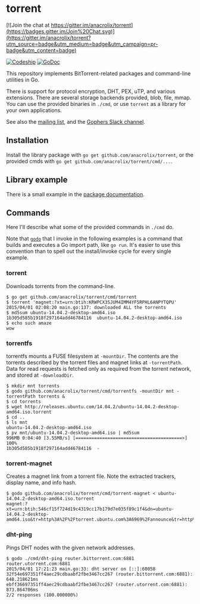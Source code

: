 # torrent

[![Join the chat at https://gitter.im/anacrolix/torrent](https://badges.gitter.im/Join%20Chat.svg)](https://gitter.im/anacrolix/torrent?utm_source=badge&utm_medium=badge&utm_campaign=pr-badge&utm_content=badge)

[![Codeship](https://www.codeship.io/projects/a2811d30-b0ce-0132-8983-5e604f7ebe37/status)](https://codeship.com/projects/69674)
[![GoDoc](https://godoc.org/github.com/anacrolix/torrent?status.svg)](https://godoc.org/github.com/anacrolix/torrent)

This repository implements BitTorrent-related packages and command-line utilities in Go.

There is support for protocol encryption, DHT, PEX, uTP, and various extensions. There are several storage backends provided, blob, file, mmap. You can use the provided binaries in `./cmd`, or use `torrent` as a library for your own applications.

See also the [mailing list](https://groups.google.com/forum/#!forum/go_torrent), and the [Gophers Slack channel](https://gophers.slack.com/#torrent).

## Installation

Install the library package with `go get github.com/anacrolix/torrent`, or the provided cmds with `go get github.com/anacrolix/torrent/cmd/...`.

## Library example

There is a small example in the [package documentation](https://godoc.org/github.com/anacrolix/torrent).

## Commands

Here I'll describe what some of the provided commands in `./cmd` do.

Note that [`godo`](https://bitbucket.org/anacrolix/go-utils) that I invoke in the following examples is a command that builds and executes a Go import path, like `go run`. It's easier to use this convention than to spell out the install/invoke cycle for every single example.

### torrent

Downloads torrents from the command-line.

	$ go get github.com/anacrolix/torrent/cmd/torrent
	$ torrent 'magnet:?xt=urn:btih:KRWPCX3SJUM4IMM4YF5RPHL6ANPYTQPU'
    2015/04/01 02:08:20 main.go:137: downloaded ALL the torrents
    $ md5sum ubuntu-14.04.2-desktop-amd64.iso
    1b305d585b1918f297164add46784116  ubuntu-14.04.2-desktop-amd64.iso
    $ echo such amaze
    wow

### torrentfs

torrentfs mounts a FUSE filesystem at `-mountDir`. The contents are the torrents described by the torrent files and magnet links at `-torrentPath`. Data for read requests is fetched only as required from the torrent network, and stored at `-downloadDir`.

    $ mkdir mnt torrents
    $ godo github.com/anacrolix/torrent/cmd/torrentfs -mountDir mnt -torrentPath torrents &
    $ cd torrents
    $ wget http://releases.ubuntu.com/14.04.2/ubuntu-14.04.2-desktop-amd64.iso.torrent
    $ cd ..
    $ ls mnt
    ubuntu-14.04.2-desktop-amd64.iso
    $ pv mnt/ubuntu-14.04.2-desktop-amd64.iso | md5sum
    996MB 0:04:40 [3.55MB/s] [========================================>] 100%
    1b305d585b1918f297164add46784116  -

### torrent-magnet

Creates a magnet link from a torrent file. Note the extracted trackers, display name, and info hash.

    $ godo github.com/anacrolix/torrent/cmd/torrent-magnet < ubuntu-14.04.2-desktop-amd64.iso.torrent
	magnet:?xt=urn:btih:546cf15f724d19c4319cc17b179d7e035f89c1f4&dn=ubuntu-14.04.2-desktop-amd64.iso&tr=http%3A%2F%2Ftorrent.ubuntu.com%3A6969%2Fannounce&tr=http%3A%2F%2Fipv6.torrent.ubuntu.com%3A6969%2Fannounce

### dht-ping

Pings DHT nodes with the given network addresses.

    $ godo ./cmd/dht-ping router.bittorrent.com:6881 router.utorrent.com:6881
    2015/04/01 17:21:23 main.go:33: dht server on [::]:60058
    32f54e697351ff4aec29cdbaabf2fbe3467cc267 (router.bittorrent.com:6881): 648.218621ms
    ebff36697351ff4aec29cdbaabf2fbe3467cc267 (router.utorrent.com:6881): 873.864706ms
    2/2 responses (100.000000%)


